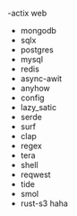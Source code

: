 
-actix web
- mongodb
- sqlx
- postgres
- mysql
- redis
- async-awit
- anyhow
- config
- lazy_satic
- serde
- surf 
- clap
- regex
- tera
- shell
- reqwest
- tide
- smol
- rust-s3
haha

